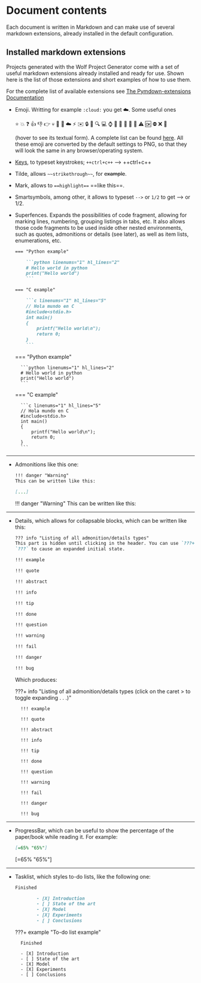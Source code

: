 # Document contents

Each document is written in Markdown and can make use of several markdown extensions, already installed in the default configuration.

## Installed markdown extensions

Projects generated with the Wolf Project Generator come with a set of useful markdown extensions already installed and ready for use. Shown here
is the list of those extensions and short examples of how to use them.

For the complete list of available extensions see [The Pymdown-extensions Documentation](https://facelessuser.github.io/pymdown-extensions/)

- Emoji. Writting for example `:cloud:` you get :cloud:. Some useful ones

  :star: :boom: :question: :+1: :-1: :point_right: :skull: :eyes: :thought_balloon: :cloud: :zap: :envelope: :lock: :key: :mag: :computer: :watch: :file_folder: :pencil: :bookmark: :memo: :book: :warning: :ok: :no_entry: :x: :red_circle:

  (hover to see its textual form). A complete list can be found [here](https://gist.github.com/rxaviers/7360908). All these emoji are converted by the default settings to PNG, so that they will look the same in any browser/operating system.

- [Keys](https://facelessuser.github.io/pymdown-extensions/extensions/keys/), to typeset keystrokes; `++ctrl+c++` --> ++ctrl+c++
- Tilde, allows `~~strikethrough~~`, for ~~example~~.
- Mark, allows to `==highlight==` ==like this==.
- Smartsymbols, among other, it allows to typeset `-->` or `1/2` to get --> or 1/2.
- Superfences. Expands the possibilities of code fragment, allowing for marking lines, numbering, grouping listings in tabs, etc. It also allows those code fragments to be used inside other nested environments, such as quotes, admonitions or details (see later), as well as item lists, enumerations, etc.

  ````markdown
  === "Python example"

      ```python linenums="1" hl_lines="2"
      # Hello world in python
      print("Hello world")
      ```

  === "C example"

      ```c linenums="1" hl_lines="5"
      // Hola mundo en C
      #include<stdio.h>
      int main()
      {
          printf("Hello world\n");
          return 0;
      }
      ```
  ````

  === "Python example"

        ```python linenums="1" hl_lines="2"
        # Hello world in python
        print("Hello world")
        ```

  === "C example"

        ```c linenums="1" hl_lines="5"
        // Hola mundo en C
        #include<stdio.h>
        int main()
        {
            printf("Hello world\n");
            return 0;
        }
        ```

---

- Admonitions like this one:

  ```markdown
  !!! danger "Warning"
  This can be written like this:

  [...]
  ```

  !!! danger "Warning"
  This can be written like this:

---

- Details, which allows for collapsable blocks, which can be written like this:

  ```markdown
  ??? info "Listing of all admonition/details types"
  This part is hidden until clicking in the header. You can use `???+` instead of
  `???` to cause an expanded initial state.

  !!! example

  !!! quote

  !!! abstract

  !!! info

  !!! tip

  !!! done

  !!! question

  !!! warning

  !!! fail

  !!! danger

  !!! bug
  ```

  Which produces:

  ???+ info "Listing of all admonition/details types (click on the caret > to toggle expanding . . .)"

        !!! example

        !!! quote

        !!! abstract

        !!! info

        !!! tip

        !!! done

        !!! question

        !!! warning

        !!! fail

        !!! danger

        !!! bug

---

- ProgressBar, which can be useful to show the percentage of the paper/book while reading it. For example:

  ```markdown
  [=65% "65%"]
  ```

  [=65% "65%"]

---

- Tasklist, which styles to-do lists, like the following one:

  ```markdown
  Finished

          - [X] Introduction
          - [ ] State of the art
          - [X] Model
          - [X] Experiments
          - [ ] Conclusions
  ```

  ???+ example "To-do list example"

        Finished

        - [X] Introduction
        - [ ] State of the art
        - [X] Model
        - [X] Experiments
        - [ ] Conclusions
